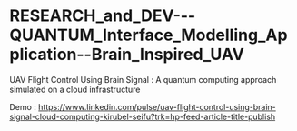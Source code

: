 # RESEARCH_and_DEV---QUANTUM_Interface_Modelling_Application--Brain_Inspired_UAV
UAV Flight Control Using Brain Signal : A quantum computing approach simulated on a cloud infrastructure 

Demo : https://www.linkedin.com/pulse/uav-flight-control-using-brain-signal-cloud-computing-kirubel-seifu?trk=hp-feed-article-title-publish
